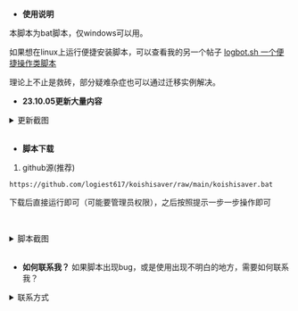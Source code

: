 * **使用说明**

本脚本为bat脚本，仅windows可以用。

如果想在linux上运行便捷安装脚本，可以查看我的另一个帖子
[logbot.sh 一个便捷操作类脚本](https://forum.koishi.xyz/t/topic/5179)

理论上不止是救砖，部分疑难杂症也可以通过迁移实例解决。
&nbsp;

* **23.10.05更新大量内容**
<details>
  <summary>更新截图</summary>

  ![a543756a524cf11f2eb648cb67d2bdf1|690x475](https://forum.koishi.xyz/uploads/default/original/2X/8/885fe62d2cdf8ab6c918e7165fb3d0218fa9eaa5.png)
[/details]

</details>
&nbsp;

* **脚本下载**

1. github源(推荐)

```
https://github.com/logiest617/koishisaver/raw/main/koishisaver.bat
```

下载后直接运行即可（可能要管理员权限），之后按照提示一步一步操作即可

&nbsp;

<details>
  <summary>脚本截图</summary>

  这![{338C629A-29D6-45ba-9EA3-33ECC97FAA27}|690x246](https://forum.koishi.xyz/uploads/default/original/2X/6/6ae3e0afe1dc84be7385d6b29349cec8774f37d3.png)

![f7063e98890c008dbc8dd6829e850903|690x88](https://forum.koishi.xyz/uploads/default/original/2X/2/2d64f6898152093882572ca06b953f8f4dcdd65d.png)

![{3087C67D-AB04-4187-BFE9-3199E6B4E386}|690x287](https://forum.koishi.xyz/uploads/default/original/2X/0/0fdc5dc0f143fd9cb7008de17780bcc7172785ac.png)

</details>
&nbsp;

* **如何联系我？**
如果脚本出现bug，或是使用出现不明白的地方，需要如何联系我？

<details>
  <summary>联系方式</summary>

  1. 你可以直接在本贴下面回复

2. 你可以前往该脚本的github仓库提交issue
```
https://github.com/logiest617/koishisaver
```
3. 你可以加入以下qq群并at我，id为logier

风佬的哲学群
```
399899914
```
俗手哥的群
```
775791760
```

4. 你可以给我发送邮件
```
785189653@qq.com
```

</details>